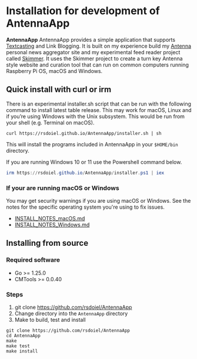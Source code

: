 Installation for development of **AntennaApp**
===========================================

**AntennaApp** AntennaApp provides a simple application that supports [Textcasting](https://textcasting.org) and Link Blogging.
It is built on my experience build my [Antenna](https://github.com/rsdoiel/antenna) personal news aggregator site and my experimental feed reader
project called [Skimmer](https://github.com/rsdoiel/skimmer). It uses the Skimmer project to create a turn key
Antenna style website and curation tool that can run on common computers running Raspberry Pi OS, macOS and Windows.

Quick install with curl or irm
------------------------------

There is an experimental installer.sh script that can be run with the following command to install latest table release. This may work for macOS, Linux and if you’re using Windows with the Unix subsystem. This would be run from your shell (e.g. Terminal on macOS).

~~~shell
curl https://rsdoiel.github.io/AntennaApp/installer.sh | sh
~~~

This will install the programs included in AntennaApp in your `$HOME/bin` directory.

If you are running Windows 10 or 11 use the Powershell command below.

~~~ps1
irm https://rsdoiel.github.io/AntennaApp/installer.ps1 | iex
~~~

### If your are running macOS or Windows

You may get security warnings if you are using macOS or Windows. See the notes for the specific operating system you're using to fix issues.

- [INSTALL_NOTES_macOS.md](INSTALL_NOTES_macOS.md)
- [INSTALL_NOTES_Windows.md](INSTALL_NOTES_Windows.md)

Installing from source
----------------------

### Required software

- Go &gt;&#x3D; 1.25.0
- CMTools &gt;&#x3D; 0.0.40

### Steps

1. git clone https://github.com/rsdoiel/AntennaApp
2. Change directory into the `AntennaApp` directory
3. Make to build, test and install

~~~shell
git clone https://github.com/rsdoiel/AntennaApp
cd AntennaApp
make
make test
make install
~~~


